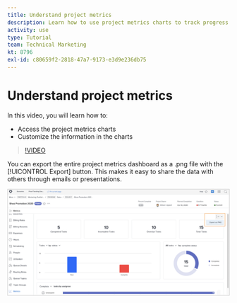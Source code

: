 ```yaml
---
title: Understand project metrics
description: Learn how to use project metrics charts to track progress on project work in [!DNL Adobe Workfront].
activity: use
type: Tutorial
team: Technical Marketing
kt: 8796
exl-id: c80659f2-2818-47a7-9173-e3d9e236db75
---
```

# Understand project metrics

In this video, you will learn how to:

* Access the project metrics charts
* Customize the information in the charts

>[!VIDEO](https://video.tv.adobe.com/v/336667/?quality=12)

You can export the entire project metrics dashboard as a .png file with the [!UICONTROL Export] button. This makes it easy to share the data with others through emails or presentations.

![Exported project metrics page](assets/planner-fund-metrics-export.png)

<!---
Overview of project metrics
--->
